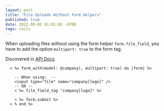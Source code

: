 ```yaml
---
layout: post
title: "File Uploads Without Form Helpers"
published: true
date: 2022-09-02 01:01:01 -0700
tags: rails
---
```


When uploading files without using the form helper `form.file_field`, you have to add the option `multipart: true` to the form tag.

Discovered in [API Docs](https://api.rubyonrails.org/classes/ActionView/Helpers/FormTagHelper.html#method-i-file_field_tag)

```erb
  < %= form_with(model: @company), multipart: true) do |form| %>

    -- When using:  --
    <input type="file" name="company[logo]" />
    -- OR --
    < %= file_field_tag "company[logo]" %>

    < %= form.submit %>
  < % end %>
```
